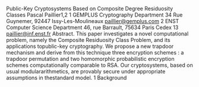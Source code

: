 Public-Key Cryptosystems Based on Composite Degree Residuosity Classes
Pascal Paillier1,2
1 GEMPLUS
Cryptography Department
34 Rue Guynemer, 92447 Issy-Les-Moulineaux
paillier@gemplus.com 2 ENST
Computer Science Department
46, rue Barrault, 75634 Paris Cedex 13
paillier@inf.enst.fr
Abstract. This paper investigates a novel computational problem, namely the Composite Residuosity Class Problem, and its applications topublic-key cryptography. We propose a new trapdoor mechanism and
derive from this technique three encryption schemes : a trapdoor permutation and two homomorphic probabilistic encryption schemes computationally comparable to RSA. Our cryptosystems, based on usual modulararithmetics, are provably secure under appropriate assumptions in thestandard model.
1 Background
